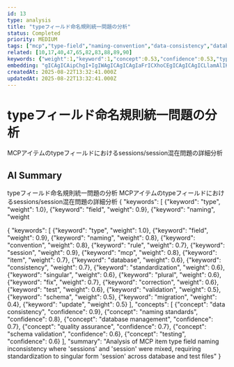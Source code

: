```yaml
---
id: 13
type: analysis
title: "typeフィールド命名規則統一問題の分析"
status: Completed
priority: MEDIUM
tags: ["mcp","type-field","naming-convention","data-consistency","database-fix"]
related: [10,17,40,47,65,82,83,88,89,90]
keywords: {"weight":1,"keyword":1,"concept":0.53,"confidence":0.53,"type":0.35}
embedding: "gICAgICAipChgI+IgIWAgICAgICAgIaFrICXhoCEgICAgICAgICLlamAlIKAhYCAgICAgICAiqCcgIuAgIOAgICAgICAgIWcj4CRgYCBgICAgICAgICAjY+AmIWAgICAgICAgICAgIGjgJqIgIGAgICAgICAgIWCqYCVhoCEgIA="
createdAt: 2025-08-22T13:32:41.000Z
updatedAt: 2025-08-22T13:32:41.000Z
---
```


# typeフィールド命名規則統一問題の分析

MCPアイテムのtypeフィールドにおけるsessions/session混在問題の詳細分析

## AI Summary

typeフィールド命名規則統一問題の分析 MCPアイテムのtypeフィールドにおけるsessions/session混在問題の詳細分析 {
  "keywords": [
    {"keyword": "type", "weight": 1.0},
    {"keyword": "field", "weight": 0.9},
    {"keyword": "naming", "weight

{
  "keywords": [
    {"keyword": "type", "weight": 1.0},
    {"keyword": "field", "weight": 0.9},
    {"keyword": "naming", "weight": 0.8},
    {"keyword": "convention", "weight": 0.8},
    {"keyword": "rule", "weight": 0.7},
    {"keyword": "session", "weight": 0.9},
    {"keyword": "mcp", "weight": 0.8},
    {"keyword": "item", "weight": 0.7},
    {"keyword": "database", "weight": 0.6},
    {"keyword": "consistency", "weight": 0.7},
    {"keyword": "standardization", "weight": 0.6},
    {"keyword": "singular", "weight": 0.6},
    {"keyword": "plural", "weight": 0.6},
    {"keyword": "fix", "weight": 0.7},
    {"keyword": "correction", "weight": 0.6},
    {"keyword": "test", "weight": 0.6},
    {"keyword": "validation", "weight": 0.5},
    {"keyword": "schema", "weight": 0.5},
    {"keyword": "migration", "weight": 0.4},
    {"keyword": "update", "weight": 0.5}
  ],
  "concepts": [
    {"concept": "data consistency", "confidence": 0.9},
    {"concept": "naming standards", "confidence": 0.8},
    {"concept": "database management", "confidence": 0.7},
    {"concept": "quality assurance", "confidence": 0.7},
    {"concept": "schema validation", "confidence": 0.6},
    {"concept": "testing", "confidence": 0.6}
  ],
  "summary": "Analysis of MCP item type field naming inconsistency where 'sessions' and 'session' were mixed, requiring standardization to singular form 'session' across database and test files"
}
